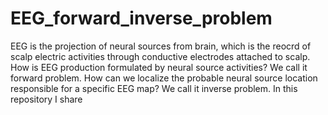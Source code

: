 # EEG_forward_inverse_problem
EEG is the projection of neural sources from brain,
which is the reocrd of scalp electric activities through conductive electrodes attached to scalp.
How is EEG production formulated by neural source activities? We call it forward problem.
How can we localize the probable neural source location responsible for a specific EEG map? We call it inverse problem. 
In this repository I share 
